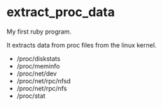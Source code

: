 extract_proc_data
=================

My first ruby program.



It extracts data from proc files from the linux kernel.

* /proc/diskstats
* /proc/meminfo
* /proc/net/dev
* /proc/net/rpc/nfsd
* /proc/net/rpc/nfs
* /proc/stat
